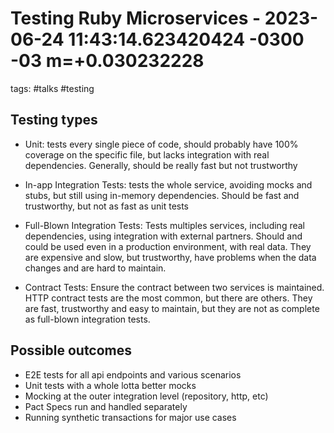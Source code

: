 # Testing Ruby Microservices - 2023-06-24 11:43:14.623420424 -0300 -03 m=+0.030232228

tags: #talks #testing

## Testing types

- Unit: tests every single piece of code, should probably have 100%
coverage on the specific file, but lacks integration with real 
dependencies. Generally, should be really fast but not trustworthy

- In-app Integration Tests: tests the whole service, avoiding mocks
and stubs, but still using in-memory dependencies. Should be fast
and trustworthy, but not as fast as unit tests

- Full-Blown Integration Tests: Tests multiples services, including
real dependencies, using integration with external partners. Should
and could be used even in a production environment, 
with real data. They are expensive and slow, but trustworthy, have 
problems when the data changes and are hard to maintain. 

- Contract Tests: Ensure the contract between two services is 
maintained. HTTP contract tests are the most common, but there are
others. They are fast, trustworthy and easy to maintain, but
they are not as complete as full-blown integration tests.

## Possible outcomes

* E2E tests for all api endpoints and various scenarios
* Unit tests with a whole lotta better mocks 
* Mocking at the outer integration level (repository, http, etc)
* Pact Specs run and handled separately
* Running synthetic transactions for major use cases
